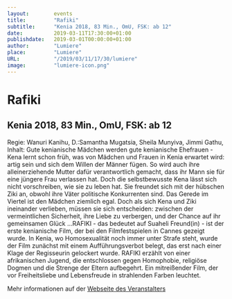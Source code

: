 ```yaml
---
layout:        events
title:         "Rafiki"
subtitle:      "Kenia 2018, 83 Min., OmU, FSK: ab 12"
date:          2019-03-11T17:30:00+01:00
publishdate:   2019-03-01T00:00:00+01:00
author:        "Lumiere"
place:         "Lumiere"
URL:           "/2019/03/11/17/30/lumiere"
image:         "lumiere-icon.png"
---
```


Rafiki
===========

Kenia 2018, 83 Min., OmU, FSK: ab 12
-----------

Regie: Wanuri Kanihu, D.:Samantha Mugatsia, Sheila Munyiva, Jimmi Gathu, Inhalt: Gute kenianische Mädchen werden gute kenianische Ehefrauen - Kena lernt schon früh, was von Mädchen und Frauen in Kenia erwartet wird: artig sein und sich dem Willen der Männer fügen. So wird auch ihre alleinerziehende Mutter dafür verantwortlich gemacht, dass ihr Mann sie für eine jüngere Frau verlassen hat. Doch die selbstbewusste Kena lässt sich nicht vorschreiben, wie sie zu leben hat. Sie freundet sich mit der hübschen Ziki an, obwohl ihre Väter politische Konkurrenten sind. Das Gerede im Viertel ist den Mädchen ziemlich egal. Doch als sich Kena und Ziki ineinander verlieben, müssen sie sich entscheiden: zwischen der vermeintlichen Sicherheit, ihre Liebe zu verbergen, und der Chance auf ihr gemeinsamen Glück ...RAFIKI - das bedeutet auf Suaheli Freund(in) - ist der erste kenianische Film, der bei den Filmfestspielen in Cannes gezeigt wurde. In Kenia, wo Homosexualität noch immer unter Strafe steht, wurde der Film zunächst mit einem Aufführungsverbot belegt, das erst nach einer Klage der Regisseurin gelockert wurde. RAFIKI erzählt  von einer afrikanischen Jugend, die entschlossen gegen Homophobie, religiöse Dogmen und die Strenge der Eltern aufbegehrt. Ein mitreißender Film, der vor Freiheitsliebe und Lebensfreude in strahlenden Farben leuchtet.

Mehr informationen auf der [Webseite des Veranstalters](http://www.lumiere.de/19/03/rafiki.htm)
